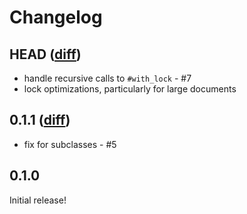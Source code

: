 # Changelog

## HEAD ([diff](https://github.com/afeld/mongoid-locker/compare/v0.1.1...master?w=1))

* handle recursive calls to `#with_lock` - #7
* lock optimizations, particularly for large documents

## 0.1.1 ([diff](https://github.com/afeld/mongoid-locker/compare/v0.1.0...v0.1.1?w=1))

* fix for subclasses - #5

## 0.1.0

Initial release!
